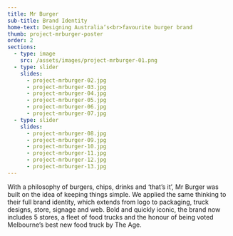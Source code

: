 ```yaml
---
title: Mr Burger
sub-title: Brand Identity
home-text: Designing Australia’s<br>favourite burger brand
thumb: project-mrburger-poster
order: 2
sections:
  - type: image
    src: /assets/images/project-mrburger-01.png
  - type: slider
    slides:
      - project-mrburger-02.jpg
      - project-mrburger-03.jpg
      - project-mrburger-04.jpg
      - project-mrburger-05.jpg
      - project-mrburger-06.jpg
      - project-mrburger-07.jpg
  - type: slider
    slides:
      - project-mrburger-08.jpg
      - project-mrburger-09.jpg
      - project-mrburger-10.jpg
      - project-mrburger-11.jpg
      - project-mrburger-12.jpg
      - project-mrburger-13.jpg
---
```

With a philosophy of burgers, chips, drinks and ‘that’s it’, Mr Burger was built on the idea of keeping things simple. We applied the same thinking to their full brand identity, which extends from logo to packaging, truck designs, store, signage and web. Bold and quickly iconic, the brand now includes 5 stores, a fleet of food trucks and the honour of being voted Melbourne’s best new food truck by The Age.
